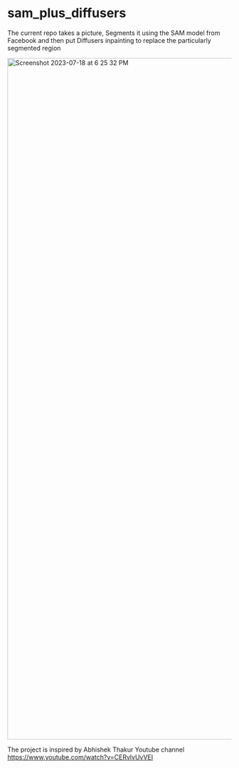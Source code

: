 # sam_plus_diffusers


The current repo takes a picture, Segments it using the SAM model from Facebook and then put Diffusers inpainting to replace the particularly segmented region

<img width="1529" alt="Screenshot 2023-07-18 at 6 25 32 PM" src="https://github.com/ketankishore27/sam_plus_diffusers/assets/41575470/33ffe230-f60f-44dc-8cdc-10660975d08c">



The project is inspired by Abhishek Thakur Youtube channel
https://www.youtube.com/watch?v=CERvlvUvVEI
